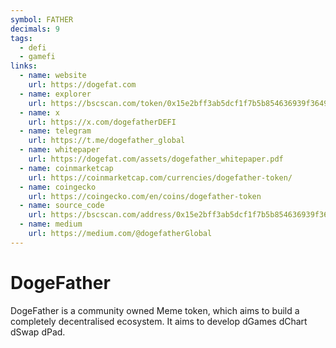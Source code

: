 ```yaml
---
symbol: FATHER
decimals: 9
tags:
  - defi
  - gamefi
links:
  - name: website
    url: https://dogefat.com
  - name: explorer
    url: https://bscscan.com/token/0x15e2bff3ab5dcf1f7b5b854636939f3649ce3cf8
  - name: x
    url: https://x.com/dogefatherDEFI
  - name: telegram
    url: https://t.me/dogefather_global
  - name: whitepaper
    url: https://dogefat.com/assets/dogefather_whitepaper.pdf
  - name: coinmarketcap
    url: https://coinmarketcap.com/currencies/dogefather-token/
  - name: coingecko
    url: https://coingecko.com/en/coins/dogefather-token
  - name: source_code
    url: https://bscscan.com/address/0x15e2bff3ab5dcf1f7b5b854636939f3649ce3cf8#code
  - name: medium
    url: https://medium.com/@dogefatherGlobal
---
```


# DogeFather

DogeFather is a community owned Meme token, which aims to build a completely decentralised ecosystem. It aims to develop dGames dChart dSwap dPad.
